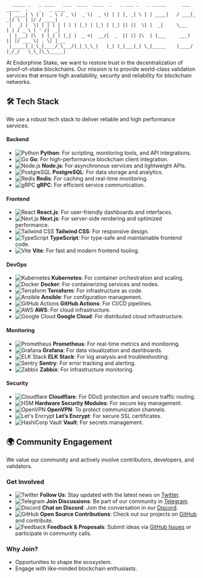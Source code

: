
```
  _____ _   _ ____   ___  ____  ____  _   _ ___ _   _ _____      ___ _____  .    _   _ ____
 | ____| \ | |  _ \ / _ \|  _ \|  _ \| | | |_ _| \ | | ____|   / ___|_   _|/ \  | |/ / ____|  
 |  _| |  \| | | | | | | | |_) | |_) | |_| || ||  \| |  _|     \___   | | / _ \ | ' /|  _|  
 | |___| |\  | |_| | |_| |  _ <|  __/|  _  || || |\  | |___     ___) || |/ ___ \| . \| |___ 
 |_____|_|_\_|____/_\___/|_|_\_\_|   |_| |_|___|_| \_|_____    |____/ |_/_/   \_\_|\_\_____|

```

At Endorphine Stake, we want to restore trust in the decentralization of proof-of-stake blockchains. Our mission is to provide world-class validation services that ensure high availability, security and reliability for blockchain networks.

## 🛠️ Tech Stack  

We use a robust tech stack to deliver reliable and high performance services.

#### Backend  
- ![Python](https://img.shields.io/badge/-Python-3776AB?logo=python&logoColor=white&style=flat-square) **Python**: For scripting, monitoring tools, and API integrations.  
- ![Go](https://img.shields.io/badge/-Go-00ADD8?logo=go&logoColor=white&style=flat-square) **Go**: For high-performance blockchain client integration.  
- ![Node.js](https://img.shields.io/badge/-Node.js-339933?logo=node.js&logoColor=white&style=flat-square) **Node.js**: For asynchronous services and lightweight APIs.  
- ![PostgreSQL](https://img.shields.io/badge/-PostgreSQL-4169E1?logo=postgresql&logoColor=white&style=flat-square) **PostgreSQL**: For data storage and analytics.  
- ![Redis](https://img.shields.io/badge/-Redis-DC382D?logo=redis&logoColor=white&style=flat-square) **Redis**: For caching and real-time monitoring.  
- ![gRPC](https://img.shields.io/badge/-gRPC-4285F4?logo=google&logoColor=white&style=flat-square) **gRPC**: For efficient service communication.  

#### Frontend  
- ![React](https://img.shields.io/badge/-React-61DAFB?logo=react&logoColor=white&style=flat-square) **React.js**: For user-friendly dashboards and interfaces.  
- ![Next.js](https://img.shields.io/badge/-Next.js-000000?logo=next.js&logoColor=white&style=flat-square) **Next.js**: For server-side rendering and optimized performance.  
- ![Tailwind CSS](https://img.shields.io/badge/-Tailwind%20CSS-06B6D4?logo=tailwind-css&logoColor=white&style=flat-square) **Tailwind CSS**: For responsive design.  
- ![TypeScript](https://img.shields.io/badge/-TypeScript-3178C6?logo=typescript&logoColor=white&style=flat-square) **TypeScript**: For type-safe and maintainable frontend code.  
- ![Vite](https://img.shields.io/badge/-Vite-646CFF?logo=vite&logoColor=white&style=flat-square) **Vite**: For fast and modern frontend tooling.  

#### DevOps  
- ![Kubernetes](https://img.shields.io/badge/-Kubernetes-326CE5?logo=kubernetes&logoColor=white&style=flat-square) **Kubernetes**: For container orchestration and scaling.  
- ![Docker](https://img.shields.io/badge/-Docker-2496ED?logo=docker&logoColor=white&style=flat-square) **Docker**: For containerizing services and nodes.  
- ![Terraform](https://img.shields.io/badge/-Terraform-623CE4?logo=terraform&logoColor=white&style=flat-square) **Terraform**: For infrastructure as code.  
- ![Ansible](https://img.shields.io/badge/-Ansible-EE0000?logo=ansible&logoColor=white&style=flat-square) **Ansible**: For configuration management.  
- ![GitHub Actions](https://img.shields.io/badge/-GitHub%20Actions-2088FF?logo=github-actions&logoColor=white&style=flat-square) **GitHub Actions**: For CI/CD pipelines.  
- ![AWS](https://img.shields.io/badge/-AWS-FF9900?logo=amazon-aws&logoColor=white&style=flat-square) **AWS**: For cloud infrastructure.  
- ![Google Cloud](https://img.shields.io/badge/-Google%20Cloud-4285F4?logo=google-cloud&logoColor=white&style=flat-square) **Google Cloud**: For distributed cloud infrastructure.  

#### Monitoring  
- ![Prometheus](https://img.shields.io/badge/-Prometheus-E6522C?logo=prometheus&logoColor=white&style=flat-square) **Prometheus**: For real-time metrics and monitoring.  
- ![Grafana](https://img.shields.io/badge/-Grafana-F46800?logo=grafana&logoColor=white&style=flat-square) **Grafana**: For data visualization and dashboards.  
- ![ELK Stack](https://img.shields.io/badge/-ELK%20Stack-005571?logo=elastic&logoColor=white&style=flat-square) **ELK Stack**: For log analysis and troubleshooting.  
- ![Sentry](https://img.shields.io/badge/-Sentry-FB4226?logo=sentry&logoColor=white&style=flat-square) **Sentry**: For error tracking and alerting.  
- ![Zabbix](https://img.shields.io/badge/-Zabbix-EE0000?logo=zabbix&logoColor=white&style=flat-square) **Zabbix**: For infrastructure monitoring.  

#### Security  
- ![Cloudflare](https://img.shields.io/badge/-Cloudflare-F38020?logo=cloudflare&logoColor=white&style=flat-square) **Cloudflare**: For DDoS protection and secure traffic routing.  
- ![HSM](https://img.shields.io/badge/-HSM-0078D7?logo=azure-key-vault&logoColor=white&style=flat-square) **Hardware Security Modules**: For secure key management.  
- ![OpenVPN](https://img.shields.io/badge/-OpenVPN-FF7E20?logo=openvpn&logoColor=white&style=flat-square) **OpenVPN**: To protect communication channels.  
- ![Let's Encrypt](https://img.shields.io/badge/-Let’s%20Encrypt-003A70?logo=letsencrypt&logoColor=white&style=flat-square) **Let’s Encrypt**: For secure SSL certificates.  
- ![HashiCorp Vault](https://img.shields.io/badge/-HashiCorp%20Vault-000000?logo=vault&logoColor=white&style=flat-square) **Vault**: For secrets management.


## 🌍 Community Engagement  

We value our community and actively involve contributors, developers, and validators.  

### Get Involved  
- ![Twitter](https://img.shields.io/badge/-Follow%20Us-1DA1F2?logo=twitter&logoColor=white&style=flat-square) **Follow Us**: Stay updated with the latest news on [Twitter](https://x.com/endorphinestake).  
- ![Telegram](https://img.shields.io/badge/-Join%20Telegram-0088CC?logo=telegram&logoColor=white&style=flat-square) **Join Discussions**: Be part of our community in [Telegram](https://endorphinestake.com).  
- ![Discord](https://img.shields.io/badge/-Discord-5865F2?logo=discord&logoColor=white&style=flat-square) **Chat on Discord**: Join the conversation in our [Discord](https://endorphinestake.com).  
- ![GitHub](https://img.shields.io/badge/-GitHub-181717?logo=github&logoColor=white&style=flat-square) **Open Source Contributions**: Check out our projects on [GitHub](https://github.com/endorphinestake) and contribute.  
- ![Feedback](https://img.shields.io/badge/-Submit%20Ideas-E44D26?logo=git&logoColor=white&style=flat-square) **Feedback & Proposals**: Submit ideas via [GitHub Issues](https://github.com/endorphinestake) or participate in community calls.  


### Why Join?  
- Opportunities to shape the ecosystem.  
- Engage with like-minded blockchain enthusiasts.

  
